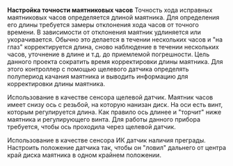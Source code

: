 **Настройка точности маятниковых часов**
Точность хода исправных маятниковых часов определяется длиной маятника. Для определения его длины требуется замеры отклонения хода часов от точного времени. В зависимости от отклонения маятник удлиняется или укорачивается. Обычно это делается в течении нескольких часов и "на глаз" корректируется длина, сново наблюдение в течении нескольких часов, уточнение в длине и т.д. до приемлемой погрешности.
Цель данного проекта сократить время корректировки длины маятника.
Для этого контроллер с помощью щелевого датчика определять полупериод качания маятника и выводить информацию для корректировки длины маятника.

Использование в качестве сенсора щелевой датчик.
Маятник часов имеет снизу ось с резьбой, на которую нанизан диск. На оси есть винт, которым регулируется длина. Как правило ось длинее и "торчит" ниже маятника и регулирующего винта. Для работы данного прибора требуется, чтобы ось проходила через щелевой датчик.


Использование в качестве сенсора ИК датчик наличия преграды.
Настроить положение датчика так, чтобы он "ловил" дальнего от центра край диска маятника в одном крайнем положении.


